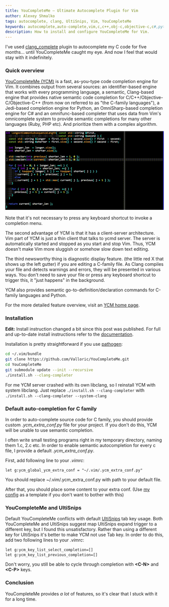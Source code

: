 ```yaml
---
title: YouCompleteMe — Ultimate Autocomplete Plugin for Vim
author: Alexey Shmalko
tags: autocomplete, clang, UltiSnips, Vim, YouCompleteMe
keywords: autocomplete,auto-complete,vim,c,c++,obj-c,objective-c,c#,python,ruby,php,ide,ycm,youcompleteme,you complete me,ultisnips,.ycm_extra_conf.py,ycm extra conf,tab,conflict
description: How to install and configure YouCompleteMe for Vim.
---
```

I've used [clang_complete](http://https://github.com/Rip-Rip/clang_complete "clang_complete") plugin to autocomplete my C code for five months... until YouCompleteMe caught my eye. And now I feel that would stay with it indefinitely.

### Quick overview

[YouCompleteMe (YCM)](https://github.com/Valloric/YouCompleteMe "YouCompleteMe") is a fast, as-you-type code completion engine for Vim. It combines output from several sources: an identifier-based engine that works with every programming language, a semantic, Clang-based engine that provides native semantic code completion for C/C++/Objective-C/Objective-C++ (from now on referred to as "the C-family languages"), a Jedi-based completion engine for Python, an OmniSharp-based completion engine for C# and an omnifunc-based completer that uses data from Vim's omnicomplete system to provide semantic completions for many other languages (Ruby, PHP etc). And prioritize them with a complex algorithm.

<img src="/images/ycm.gif" class="img-responsive" alt="YouCompleteMe" />

Note that it's not necessary to press any keyboard shortcut to invoke a completion menu.

The second advantage of YCM is that it has a client-server architecture. Vim part of YCM is just a thin client that talks to ycmd server. The server is automatically started and stopped as you start and stop Vim. Thus, YCM doesn't make Vim more sluggish or somehow slow down text editing.

The third newsworthy thing is diagnostic display feature. (the little red X that shows up the left gutter) if you are editing a C-family file. As Clang compiles your file and detects warnings and errors, they will be presented in various ways. You don't need to save your file or press any keyboard shortcut to trigger this, it "just happens" in the background.

YCM also provides semantic go-to-definition/declaration commands for C-family languages and Python.

For the more detailed feature overview, visit an [YCM home page](http://valloric.github.io/YouCompleteMe/ "YouCompleteMe home page").

<!--more-->

### Installation

**Edit:** Install instruction changed a bit since this post was published. For full and up-to-date install instructions refer to the [documentation](https://github.com/Valloric/YouCompleteMe/blob/master/README.md#installation).

Installation is pretty straightforward if you use [pathogen](https://github.com/tpope/vim-pathogen "pathogen"):

```bash
cd ~/.vim/bundle
git clone https://github.com/Valloric/YouCompleteMe.git
cd YouCompleteMe
git submodule update --init --recursive
./install.sh --clang-completer
```

For me YCM server crashed with its own libclang, so I reinstall YCM with system libclang. Just replace `./install.sh --clang-completer` with `./install.sh --clang-completer --system-clang`

### Default auto-completion for C family

In order to auto-complete source code for C family, you should provide custom _.ycm_extra_conf.py_ file for your project. If you don't do this, YCM will be unable to use semantic completion.

I often write small testing programs right in my temporary directory, naming them 1.c, 2.c etc. In order to enable semantic autocompletion for every c file, I provide a default _.ycm_extra_conf.py_.

First, add following line to your _.vimrc_:

```vim
let g:ycm_global_ycm_extra_conf = "~/.vim/.ycm_extra_conf.py"
```

You should replace ~/.vim/.ycm_extra_conf.py with path to your default file.

After that, you should place some content to your extra conf. (Use [my config](https://github.com/rasendubi/dotfiles/blob/master/.vim/.ycm_extra_conf.py) as a template if you don't want to bother with this)

### YouCompleteMe and UltiSnips

Default YouCompleteMe conflicts with default [UltiSnips](https://github.com/SirVer/ultisnips "UtliSnips") tab key usage. Both YouCompleteMe and UltiSnips suggest map UltiSnips expand trigger to a different key, but I found this unsatisfactory. Rather than using a different key for UltiSnips it's better to make YCM not use Tab key. In order to do this, add two following lines to your _.vimrc_:

```vim
let g:ycm_key_list_select_completion=[]
let g:ycm_key_list_previous_completion=[]
```

Don't worry, you still be able to cycle through completion with **\<C-N>** and **\<C-P>** keys.

### Conclusion

YouCompleteMe provides _a lot_ of features, so it's clear that I stuck with it for a long time.
